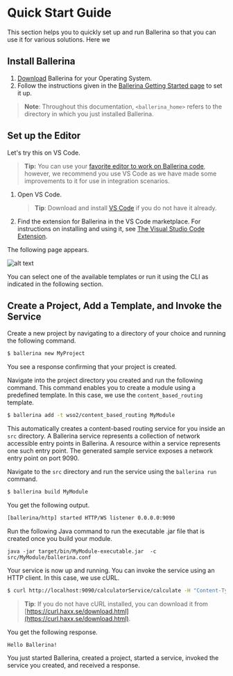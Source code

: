 # Quick Start Guide

This section helps you to quickly set up and run Ballerina so that you can use it for various solutions. Here we 

## Install Ballerina

1. [Download](https://ballerina.io/downloads) Ballerina for your Operating System. 
1. Follow the instructions given in the [Ballerina Getting Started page](#https://ballerina.io/learn/getting-started/) to set it up. 

> **Note**: Throughout this documentation, `<ballerina_home>` refers to the directory in which you just installed Ballerina.

## Set up the Editor

Let's try this on VS Code.

> **Tip:** You can use your [favorite editor to work on Ballerina code](#https://ballerina.io/learn/tools-ides/), however, we recommend you use VS Code as we have made some improvements to it for use in integration scenarios.

1. Open VS Code.
   > **Tip**: Download and install [VS Code](#https://code.visualstudio.com/Download) if you do not have it already.

2. Find the extension for Ballerina in the VS Code marketplace. For instructions on installing and using it, see [The Visual Studio Code Extension](#https://ballerina.io/learn/tools-ides/vscode-plugin/).

The following page appears.

![alt text](../../assets/img/vs-code-landing.png)

You can select one of the available templates or run it using the CLI as indicated in the following section.

## Create a Project, Add a Template, and Invoke the Service

Create a new project by navigating to a directory of your choice and running the following command. 

```bash
$ ballerina new MyProject
```

You see a response confirming that your project is created. 

Navigate into the project directory you created and run the following command. This command enables you to create a module using a predefined template. In this case, we use the `content_based_routing` template.

```bash
$ ballerina add -t wso2/content_based_routing MyModule
```

This automatically creates a content-based routing service for you inside an `src` directory. A Ballerina service represents a collection of network accessible entry points in Ballerina. A resource within a service represents one such entry point. The generated sample service exposes a network entry point on port 9090.

Navigate to the `src` directory and run the service using the `ballerina run` command.

```bash
$ ballerina build MyModule
```

You get the following output.

```bash
[ballerina/http] started HTTP/WS listener 0.0.0.0:9090
```

Run the following Java command to run the executable .jar file that is created once you build your module.

```
java -jar target/bin/MyModule-executable.jar  -c src/MyModule/ballerina.conf
```

Your service is now up and running. You can invoke the service using an HTTP client. In this case, we use cURL.

```bash
$ curl http://localhost:9090/calculatorService/calculate -H "Content-Type: application/json" --data '{"operation": "add", "valueOne": 20, "valueTwo": 10}' -v
```

> **Tip**: If you do not have cURL installed, you can download it from [https://curl.haxx.se/download.html](https://curl.haxx.se/download.html).

You get the following response.

```
Hello Ballerina!
```

You just started Ballerina, created a project, started a service, invoked the service you created, and received a response.
